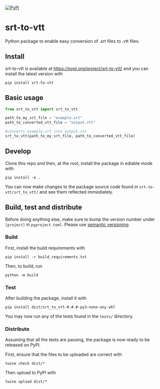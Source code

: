 [![PyPi](https://img.shields.io/pypi/v/srt-to-vtt)](https://pypi.org/project/srt-to-vtt/)

# srt-to-vtt

Python package to enable easy conversion of .srt files to .vtt files.

## Install

srt-to-vtt is available at https://pypi.org/project/srt-to-vtt/ and you can install the latest version with
```
pip install srt-to-vtt
```

## Basic usage

```python
from srt_to_vtt import srt_to_vtt

path_to_my_srt_file = "example.srt"
path_to_converted_vtt_file = "output.vtt"

#converts example.srt into output.vtt
srt_to_vtt(path_to_my_srt_file, path_to_converted_vtt_file)
```

## Develop

Clone this repo and then, at the root, install the package in ediable mode with
```
pip install -e .
```
You can now make changes to the package source code found in `srt-to-vtt/srt_to_vtt/` and see them reflected immediately.

## Build, test and distribute

Before doing anything else, make sure to bump the version number under `[project]` in `pyproject.toml`. Please use [semantic versioning](https://semver.org/).


### Build
First, install the build requirements with
```
pip install -r build_requirements.txt
```

Then, to build, run
```
python -m build
```

### Test

After building the package, install it with

```
pip install dist/srt_to_vtt-#.#.#-py3-none-any.whl
```

You may now run any of the tests found in the `tests/` directory.

### Distribute

Assuming that all the tests are passing, the package is now ready to be released on PyPI.

First, ensure that the files to be uploaded are correct with
```
twine check dist/*
```

Then upload to PyPI with
```
twine upload dist/*
```